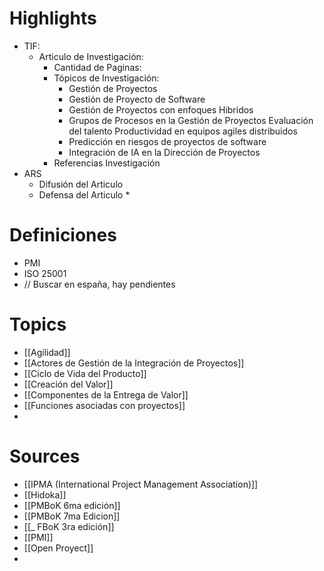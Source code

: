 
# Highlights
* TIF:
	* Articulo de Investigación:
		* Cantidad de Paginas:
		* Tópicos de Investigación:
			* Gestión de Proyectos
			* Gestión de Proyecto de Software
			* Gestión de Proyectos con enfoques Hibridos
			* Grupos de Procesos en la Gestión de Proyectos
			  Evaluación del talento
			  Productividad en equipos agiles distribuidos
			* Predicción en riesgos de proyectos de software
			* Integración de IA en la Dirección de Proyectos
		* Referencias Investigación
* ARS
	* Difusión del Articulo
	* Defensa del Articulo
		* 

# Definiciones
* PMI
* ISO 25001
* // Buscar en españa, hay pendientes
# Topics
* [[Agilidad]]
* [[Actores de Gestión de la Integración de Proyectos]]
* [[Ciclo de Vida del Producto]]
* [[Creación del Valor]]
* [[Componentes de la Entrega de Valor]]
* [[Funciones asociadas con proyectos]]
* 
# Sources
+ [[IPMA (International Project Management Association)]]
+ [[Hidoka]]
+ [[PMBoK 6ma edición]]
+ [[PMBoK 7ma Edicion]]
+ [[_ FBoK 3ra edición]]
+ [[PMI]]
+ [[Open Proyect]]
+ 